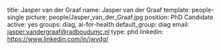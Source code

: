 title: Jasper van der Graaf
name: Jasper van der Graaf
template: people-single
picture: people/Jasper_van_der_Graaf.jpg
position: PhD Candidate
active: yes
groups: diag, ai-for-health
default_group: diag
email: jasper.vandergraaf@radboudumc.nl
type: phd
linkedin: https://www.linkedin.com/in/jwvdg/

